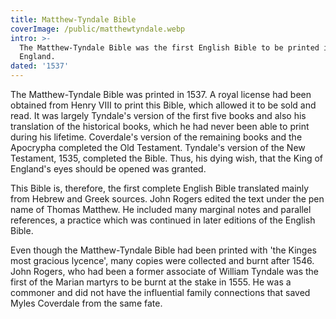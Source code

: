 ```yaml
---
title: Matthew-Tyndale Bible
coverImage: /public/matthewtyndale.webp
intro: >-
  The Matthew-Tyndale Bible was the first English Bible to be printed in
  England.
dated: '1537'
---
```


The Matthew-Tyndale Bible was printed in 1537. A royal license had been obtained from Henry VIII to print this Bible, which allowed it to be sold and read. It was largely Tyndale's version of the first five books and also his translation of the historical books, which he had never been able to print during his lifetime. Coverdale's version of the remaining books and the Apocrypha completed the Old Testament. Tyndale's version of the New Testament, 1535, completed the Bible. Thus, his dying wish, that the King of England's eyes should be opened was granted.

This Bible is, therefore, the first complete English Bible translated mainly from Hebrew and Greek sources. John Rogers edited the text under the pen name of Thomas Matthew. He included many marginal notes and parallel references, a practice which was continued in later editions of the English Bible.

Even though the Matthew-Tyndale Bible had been printed with 'the Kinges most gracious lycence', many copies were collected and burnt after 1546. John Rogers, who had been a former associate of William Tyndale was the first of the Marian martyrs to be burnt at the stake in 1555. He was a commoner and did not have the influential family connections that saved Myles Coverdale from the same fate.
